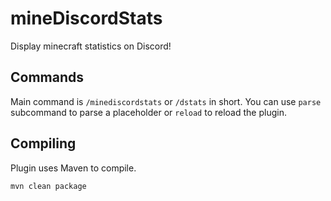 # mineDiscordStats
Display minecraft statistics on Discord!

## Commands
Main command is `/minediscordstats` or `/dstats` in short.
You can use `parse` subcommand to parse a placeholder or `reload` to reload the plugin.

## Compiling
Plugin uses Maven to compile.
```
mvn clean package
```

